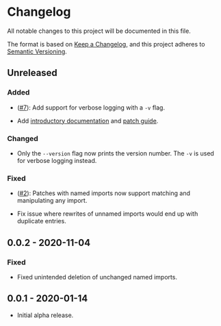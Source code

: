 # Changelog

All notable changes to this project will be documented in this file.

The format is based on [Keep a Changelog](https://keepachangelog.com/en/1.0.0/),
and this project adheres to [Semantic Versioning](https://semver.org/spec/v2.0.0.html).

## Unreleased
### Added
- ([#7]): Add support for verbose logging with a `-v` flag.
- Add [introductory documentation] and [patch guide].

  [introductory documentation]: https://github.com/uber-go/gopatch/blob/main/README.md
  [patch guide]: https://github.com/uber-go/gopatch/blob/main/docs/PatchesInDepth.md
  [#7]: https://github.com/uber-go/gopatch/issues/7

### Changed
- Only the `--version` flag now prints the version number. The `-v` is used for
  verbose logging instead.

### Fixed
- ([#2]): Patches with named imports now support matching and manipulating any
  import.
- Fix issue where rewrites of unnamed imports would end up with duplicate
  entries.

  [#2]: https://github.com/uber-go/gopatch/issues/2

## 0.0.2 - 2020-11-04
### Fixed
- Fixed unintended deletion of unchanged named imports.

## 0.0.1 - 2020-01-14

- Initial alpha release.
